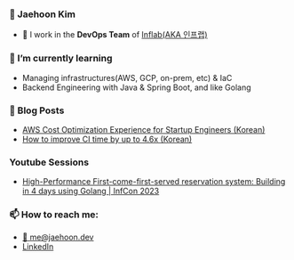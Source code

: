 ### 🐷 Jaehoon Kim

- 🔭 I work in the **DevOps Team** of [Inflab(AKA 인프랩)](https://www.inflearn.com)

### 🌱 I’m currently learning
  - Managing infrastructures(AWS, GCP, on-prem, etc) & IaC
  - Backend Engineering with Java & Spring Boot, and like Golang

### 📮 Blog Posts
  - [AWS Cost Optimization Experience for Startup Engineers (Korean)](https://tech.inflab.com/20240227-finops-for-startup/)
  - [How to improve CI time by up to 4.6x (Korean)](https://tech.inflab.com/20231101-optimizing-ci-pipeline/)

### Youtube Sessions
  - [High-Performance First-come-first-served reservation system: Building in 4 days using Golang | InfCon 2023](https://youtu.be/94d7VnN_tp4)

### 📫 How to reach me:
  - [📧 me@jaehoon.dev](me@jaehoon.dev)
  - [LinkedIn](www.linkedin.com/in/jaehoon-kim-2a9ba122b)
